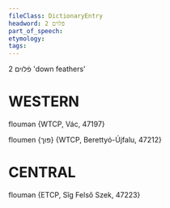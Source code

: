 ```yaml
---
fileClass: DictionaryEntry
headword: פֿלוים 2
part_of_speech: 
etymology: 
tags: 
---
```

פֿלוים 2
'down feathers'

WESTERN
========

floumən {WTCP, Vác, 47197}

floumen {פּוך} {WTCP, Berettyó-Újfalu, 47212}

CENTRAL
========

floumən {ETCP, Sîg Felső Szek, 47223}
